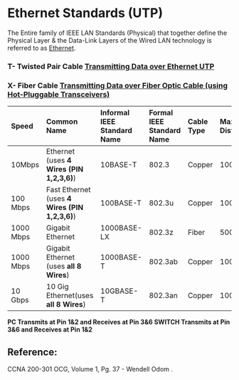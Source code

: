 # Ethernet Standards \(UTP\)

The Entire family of IEEE LAN Standards \(Physical\) that together define the Physical Layer & the Data-Link Layers of the Wired LAN technology is referred to as [Ethernet](untitled-20.md).

### T- Twisted Pair Cable [Transmitting Data over Ethernet UTP](untitled-25.md)

### X- Fiber Cable [Transmitting Data over Fiber Optic Cable \(using Hot-Pluggable Transceivers\)](untitled-26.md)

| Speed | Common Name | Informal IEEE Standard Name | Formal IEEE Standard Name | Cable Type | Max Distance |
| :--- | :--- | :--- | :--- | :--- | :--- |
| 10Mbps | Ethernet \(uses **4 Wires \(PIN 1,2,3,6\)**\) | 10BASE-T | 802.3 | Copper | 100 m |
| 100 Mbps | Fast Ethernet \(uses **4 Wires \(PIN 1,2,3,6\)**\) | 100BASE-T | 802.3u | Copper | 100 m |
| 1000 Mbps | Gigabit Ethernet | 1000BASE-LX | 802.3z | Fiber | 5000 m |
| 1000 Mbps | Gigabit Ethernet \(uses **all 8 Wires**\) | 1000BASE-T | 802.3ab | Copper | 100 m |
| 10 Gbps | 10 Gig Ethernet\(uses **all 8 Wires**\) | 10GBASE-T | 802.3an | Copper | 100 m |

**PC Transmits at Pin 1&2 and Receives at Pin 3&6 SWITCH Transmits at Pin 3&6 and Receives at Pin 1&2**

## Reference:

CCNA 200-301 OCG, Volume 1, Pg. 37 - Wendell Odom .


